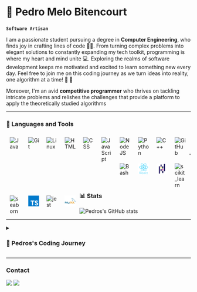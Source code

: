 # 🙌 Pedro Melo Bitencourt

**`Software Artisan`**


I am a passionate student pursuing a degree in <b>Computer Engineering</b>, who finds joy in crafting lines of code 🧑‍💻. From turning complex problems into elegant solutions to constantly expanding my tech toolkit, programming is where my heart and mind unite 💻. Exploring the realms of software development keeps me motivated and excited to learn something new every day. Feel free to join me on this coding journey as we turn ideas into reality, one algorithm at a time! 🌟 💪

Moreover, I'm an avid <b>competitive programmer</b> who thrives on tackling intricate problems and relishes the challenges that provide a platform to apply the theoretically studied algorithms

---

### 🧰 Languages and Tools
<img align="left" alt="Java" width="30px" style="padding:10px;" src="https://cdn.jsdelivr.net/gh/devicons/devicon/icons/java/java-original.svg"/>
<img align="left" alt="Git" width="30px" style="padding:10px;" src="https://cdn.jsdelivr.net/gh/devicons/devicon/icons/git/git-original.svg" />
<img align="left" alt="Linux" width="30px" style="padding:10px;" src="https://cdn.jsdelivr.net/gh/devicons/devicon/icons/linux/linux-original.svg" />
<img align="left" alt="HTML" width="30px" style="padding:10px;" src="https://cdn.jsdelivr.net/gh/devicons/devicon/icons/html5/html5-plain.svg" />
<img align="left" alt="CSS" width="30px" style="padding:10px;" src="https://cdn.jsdelivr.net/gh/devicons/devicon/icons/css3/css3-plain.svg" />
<img align="left" alt="JavaScript" width="30px" style="padding:10px;" src="https://cdn.jsdelivr.net/gh/devicons/devicon/icons/javascript/javascript-plain.svg" />
<img align="left" alt="NodeJS" width="30px" style="padding:10px;" src="https://cdn.jsdelivr.net/gh/devicons/devicon/icons/nodejs/nodejs-original.svg" />
<img align="left" alt="Python" width="30px" style="padding:10px;" src="https://cdn.jsdelivr.net/gh/devicons/devicon/icons/python/python-plain.svg" />
<img align="left" alt="C++" width="30px" style="padding:10px;" src="https://cdn.jsdelivr.net/gh/devicons/devicon/icons/cplusplus/cplusplus-line.svg" />
<img align="left" alt="GitHub" width="30px" style="padding:10px;" src="https://cdn.jsdelivr.net/gh/devicons/devicon/icons/github/github-original.svg" />
<img align="left" alt="Bash" width="30px" style="padding:10px;" src="https://cdn.jsdelivr.net/gh/devicons/devicon/icons/bash/bash-original.svg" />
<img align="left" alt="react" width="30px" style="padding:10px;" src="https://raw.githubusercontent.com/devicons/devicon/master/icons/react/react-original-wordmark.svg" />
<img align="left" alt="pandas" width="30px" style="padding:10px;" src="https://raw.githubusercontent.com/devicons/devicon/2ae2a900d2f041da66e950e4d48052658d850630/icons/pandas/pandas-original.svg" />
<img align="left" alt="scikit_learn" width="30px" style="padding:10px;" src="https://upload.wikimedia.org/wikipedia/commons/0/05/Scikit_learn_logo_small.svg" />
<img align="left" alt="seaborn" width="30px" style="padding:10px;" src="https://seaborn.pydata.org/_images/logo-mark-lightbg.svg" />
<img align="left" alt="typescript" width="30px" style="padding:10px;" src="https://raw.githubusercontent.com/devicons/devicon/master/icons/typescript/typescript-original.svg" />
<img align="left" alt="jest" width="30px" style="padding:10px;" src="https://www.vectorlogo.zone/logos/jestjsio/jestjsio-icon.svg" />
<img align="left" alt="mysql" width="30px" style="padding:10px;" src="https://raw.githubusercontent.com/devicons/devicon/master/icons/mysql/mysql-original-wordmark.svg" />
<br />

#

---

### 📊 Stats

![Pedros's GitHub stats](https://github-readme-stats.vercel.app/api?username=pedromelobitencourt&show_icons=true&theme=gruvbox)

---

<details>
 <summary><h3>👦 Pedros's Coding Journey</h3></summary>
   I started my coding journey as a naive computer science student with a passion to learn everything I could about this programming world - code, unix, linux, theory. 
</details>

---

### Contact
<a href="https://www.linkedin.com/in/pedro-vitor-melo-bitencourt-b2778b243/" target="_blank"><img src="https://img.shields.io/badge/-LinkedIn-%230077B5?style=for-the-badge&logo=linkedin&logoColor=white" target="_blank"></a>
<a href = "mailto:pedromelobitencourt@gmail.com"><img src="https://img.shields.io/badge/-Gmail-%23333?style=for-the-badge&logo=gmail&logoColor=white" target="_blank"></a>
<!-- ![GitHub Streak](https://streak-stats.demolab.com?user=ForrestKnight&theme=gruvbox&border_radius=4.5) -->

#
<!--
**pedromelobitencourt/PedroMeloBitencourt** is a ✨ _special_ ✨ repository because its `README.md` (this file) appears on your GitHub profile.

Here are some ideas to get you started:

- 🔭 I’m currently working on ...
- 🌱 I’m currently learning ...
- 👯 I’m looking to collaborate on ...
- 🤔 I’m looking for help with ...
- 💬 Ask me about ...
- 📫 How to reach me: ...
- 😄 Pronouns: ...
- ⚡ Fun fact: ...
-->
